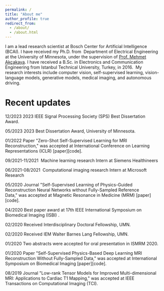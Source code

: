 ```yaml
---
permalink: /
title: "About me"
author_profile: true
redirect_from: 
  - /about/
  - /about.html
---
```


I am a lead research scientist at Bosch Center for Artificial Intelligence (BCAI). I have received my Ph.D. from  Department of Electrical Engineering at the University of Minnesota, under the supervision of [Prof. Mehmet Akçakaya](https://imagine.umn.edu/people/mehmet-ak%C3%A7akaya). I have received a B.Sc. in Electronics and Communication Engineering from Istanbul Technical University, Turkey, in 2016. 
My research  interests include computer vision, self-supervised learning, vision-language models, generative models, medical imaging, and autonomous driving. 


# Recent updates

12/2023  2023 IEEE Signal Processing Society (SPS) Best Dissertation Award.

05/2023  2023 Best Dissertation Award,  University of Minnesota.

01/2022  Paper "Zero-Shot Self-Supervised Learning for MRI Reconstruction," was accepted at International Conference on Learning Representations (ICLR) [paper][code].

09/2021-11/2021  Machine learning research Intern at Siemens Healthineers

06/2021-08/2021  Computational imaging research Intern at Microsoft Research

05/2020 Journal "Self-Supervised Learning of Physics-Guided Reconstruction Neural Networks without Fully-Sampled Reference Data," was accepted at Magnetic Resonance in Medicine (MRM) [paper][code].

04/2020 Best paper award at 17th IEEE International Symposium on Biomedical Imaging (ISBI) .

02/2020 Received Interdisciplinary Doctoral Fellowship, UMN.

02/2020 Received IEM Walter Barnes Lang Fellowship, UMN.

01/2020 Two abstracts were accepted for oral presentation in ISMRM 2020.

01/2020 Paper "Self-Supervised Physics-Based Deep Learning MRI Reconstruction Without Fully-Sampled Data," was accepted at International Symposium on Biomedical Imaging [paper][code].

08/2019 Journal "Low-rank Tensor Models for Improved Multi-dimensional MRI: Applications to Cardiac T1 Mapping," was accepted at IEEE Transactions on Computational Imaging (TCI).
